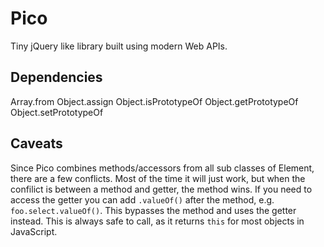 # Pico
Tiny jQuery like library built using modern Web APIs.

## Dependencies
Array.from
Object.assign
Object.isPrototypeOf
Object.getPrototypeOf
Object.setPrototypeOf

## Caveats
Since Pico combines methods/accessors from all sub classes of Element, there
are a few conflicts. Most of the time it will just work, but when the confilict
is between a method and getter, the method wins. If you need to access the
getter you can add `.valueOf()` after the method, e.g. `foo.select.valueOf()`.
This bypasses the method and uses the getter instead. This is always safe to
call, as it returns `this` for most objects in JavaScript.
